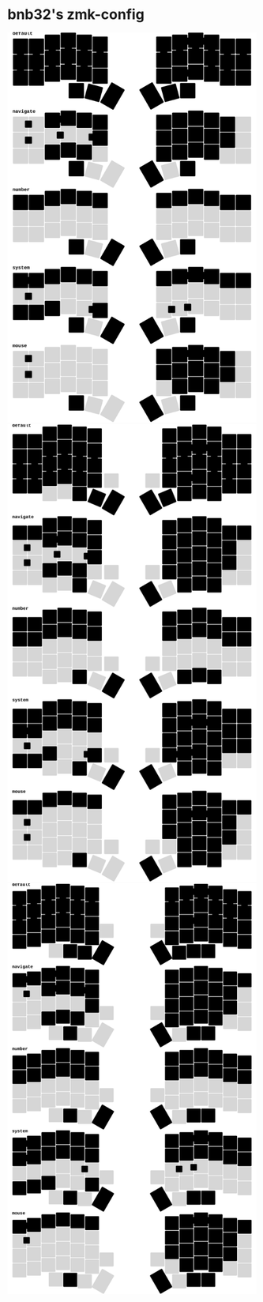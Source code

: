 # bnb32's zmk-config

<div align="center">
  <a href="draw/corne.yaml">
    <img alt="corne keymap" src="draw/corne.svg"/>
  </a>
</div>

<div align="center">
  <a href="draw/sofle.yaml">
    <img alt="sofle keymap" src="draw/sofle.svg"/>
  </a>
</div>

<div align="center">
  <a href="draw/lily58.yaml">
    <img alt="lily58 keymap" src="draw/lily58.svg"/>
  </a>
</div>